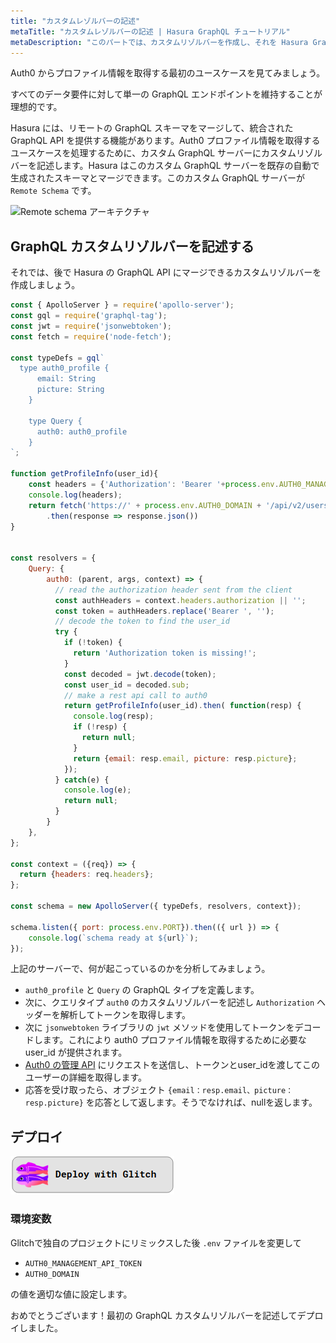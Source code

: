 ```yaml
---
title: "カスタムレゾルバーの記述"
metaTitle: "カスタムレゾルバーの記述 | Hasura GraphQL チュートリアル"
metaDescription: "このパートでは、カスタムリゾルバーを作成し、それを Hasura GraphQL エンジンのリモートスキーマとして追加する方法について説明します"
---
```



<YoutubeEmbed link="https://www.youtube.com/embed/_d3sn_S6u-E" />

Auth0 からプロファイル情報を取得する最初のユースケースを見てみましょう。

すべてのデータ要件に対して単一の GraphQL エンドポイントを維持することが理想的です。

Hasura には、リモートの GraphQL スキーマをマージして、統合された GraphQL API を提供する機能があります。Auth0 プロファイル情報を取得するユースケースを処理するために、カスタム GraphQL サーバーにカスタムリゾルバーを記述します。Hasura はこのカスタム GraphQL サーバーを既存の自動で生成されたスキーマとマージできます。このカスタム GraphQL サーバーが `Remote Schema` です。

![Remote schema アーキテクチャ](https://hasura.io/docs/1.0/_images/remote-schemas-arch1.png)

## GraphQL カスタムリゾルバーを記述する
それでは、後で Hasura の GraphQL API にマージできるカスタムリゾルバーを作成しましょう。

```javascript
const { ApolloServer } = require('apollo-server');
const gql = require('graphql-tag');
const jwt = require('jsonwebtoken');
const fetch = require('node-fetch');

const typeDefs = gql`
  type auth0_profile {
      email: String
      picture: String
    }

    type Query {
      auth0: auth0_profile
    }
`;

function getProfileInfo(user_id){
    const headers = {'Authorization': 'Bearer '+process.env.AUTH0_MANAGEMENT_API_TOKEN};
    console.log(headers);
    return fetch('https://' + process.env.AUTH0_DOMAIN + '/api/v2/users/'+user_id,{ headers: headers})
        .then(response => response.json())
}


const resolvers = {
    Query: {
        auth0: (parent, args, context) => {
          // read the authorization header sent from the client
          const authHeaders = context.headers.authorization || '';
          const token = authHeaders.replace('Bearer ', '');
          // decode the token to find the user_id
          try {
            if (!token) {
              return 'Authorization token is missing!';
            }
            const decoded = jwt.decode(token);
            const user_id = decoded.sub;
            // make a rest api call to auth0
            return getProfileInfo(user_id).then( function(resp) {
              console.log(resp);
              if (!resp) {
                return null;
              }
              return {email: resp.email, picture: resp.picture};
            });
          } catch(e) {
            console.log(e);
            return null;
          }
        }
    },
};

const context = ({req}) => {
  return {headers: req.headers};
};

const schema = new ApolloServer({ typeDefs, resolvers, context});

schema.listen({ port: process.env.PORT}).then(({ url }) => {
    console.log(`schema ready at ${url}`);
});

```

上記のサーバーで、何が起こっているのかを分析してみましょう。

- `auth0_profile` と `Query` の GraphQL タイプを定義します。
- 次に、クエリタイプ `auth0` のカスタムリゾルバーを記述し `Authorization` ヘッダーを解析してトークンを取得します。
- 次に `jsonwebtoken` ライブラリの `jwt` メソッドを使用してトークンをデコードします。これにより auth0 プロファイル情報を取得するために必要な user_id が提供されます。
- [Auth0 の管理 API](https://auth0.com/docs/api/management/v2/create-m2m-app) にリクエストを送信し、トークンとuser_idを渡してこのユーザーの詳細を取得します。
- 応答を受け取ったら、オブジェクト `{email：resp.email、picture：resp.picture}` を応答として返します。そうでなければ、nullを返します。

## デプロイ

[![GLITCHへのデプロイ](https://raw.githubusercontent.com/hasura/graphql-engine/master/community/boilerplates/auth-webhooks/nodejs-express/assets/deploy-glitch.png)](https://glitch.com/~auth0-hasura-remote-schema)

### 環境変数
Glitchで独自のプロジェクトにリミックスした後 `.env` ファイルを変更して
- `AUTH0_MANAGEMENT_API_TOKEN`
- `AUTH0_DOMAIN`

の値を適切な値に設定します。

おめでとうございます！最初の GraphQL カスタムリゾルバーを記述してデプロイしました。

